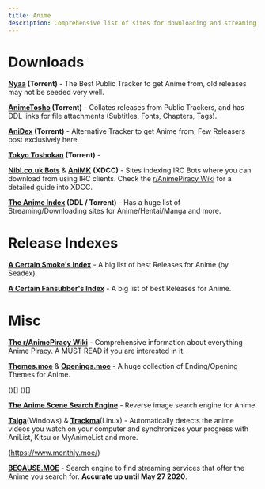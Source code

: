 ```yaml
---
title: Anime
description: Comprehensive list of sites for downloading and streaming anime.
---
```


# Downloads

**[Nyaa](https://nyaa.si/) (Torrent)** - The Best Public Tracker to get Anime from, old releases may not be seeded very well.

**[AnimeTosho](https://animetosho.org) (Torrent)** - Collates releases from Public Trackers, and has DDL links for file attachments (Subtitles, Fonts, Chapters, Tags).

**[AniDex](https://anidex.info/) (Torrent)** - Alternative Tracker to get Anime from, Few Releasers post exclusively here.

**[Tokyo Toshokan](https://www.tokyotosho.info/?cat=1) (Torrent)** -

[**Nibl.co.uk Bots**](https://nibl.co.uk/bots) & [**AniMK**](https://animk.info/xdcc/) **(XDCC)** - Sites indexing IRC Bots where you can download from using IRC clients. Check the [r/AnimePiracy Wiki](https://wiki.piracy.moe/en/tutorials/irc) for a detailed guide into XDCC.

**[The Anime Index](https://piracy.moe/) (DDL / Torrent)** - Has a huge list of Streaming/Downloading sites for Anime/Hentai/Manga and more.

# Release Indexes

[**A Certain Smoke's Index**](https://releases.moe) - A big list of best Releases for Anime (by Seadex).

[**A Certain Fansubber's Index**](https://docs.google.com/spreadsheets/d/1PJYwhjzLNPXV2X1np-S4rdZE4fb7pxp-QbHY1O0jH6Q/htmlview) - A big list of best Releases for Anime.

# Misc

[**The r/AnimePiracy Wiki**](https://wiki.piracy.moe/) - Comprehensive information about everything Anime Piracy. A MUST READ if you are interested in it.

[**Themes.moe**](https://themes.moe) & [**Openings.moe**](https://openings.moe/) - A huge collection of Ending/Opening Themes for Anime.

()[] ()[]

[**The Anime Scene Search Engine**](https://trace.moe/) - Reverse image search engine for Anime.

[**Taiga**](https://github.com/erengy/taiga)(Windows) & [**Trackma**](https://github.com/z411/trackma/)(Linux) - Automatically detects the anime videos you watch on your computer and synchronizes your progress with AniList, Kitsu or MyAnimeList and more.

[](https://www.senpai.moe/) (https://www.monthly.moe/)

[**BECAUSE.MOE**](https://because.moe/) - Search engine to find streaming services that offer the Anime you search for. **Accurate up until May 27 2020**.
